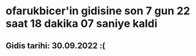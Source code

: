 # ofarukbicer'in gidisine son 7 gun 22 saat 18 dakika 07 saniye kaldi

## Gidis tarihi: 30.09.2022 :(